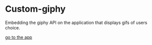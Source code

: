 # Custom-giphy

Embedding the giphy API on the application that displays gifs of users choice.

[go to the app](https://anand92490.github.io/Custom-giphy/)
